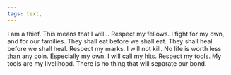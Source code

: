 ```yaml
---
tags: text,
---
```

I am a thief. This means that I will...
Respect my fellows.
I fight for my own, and for our families.
They shall eat before we shall eat.
They shall heal before we shall heal.
Respect my marks.
I will not kill.
No life is worth less than any coin.
Especially my own. I will call my hits.
Respect my tools.
My tools are my livelihood.
There is no thing that will separate our bond.